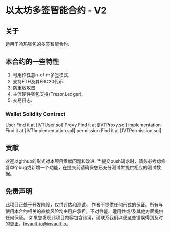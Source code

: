 # 以太坊多签智能合约 - V2

## 关于

适用于冷热钱包的多签智能合约. 

## 本合约的一些特性

1. 可用作任意n-of-m多签模式.
2. 支持ETH及其ERC20代币.
3. 防重放攻击. 
4. 主流硬件钱包支持(Trezor,Ledger).
5. 交易日志.

### Wallet Solidity Contract

User            Find it at [IVTUser.sol]
Proxy           Find it at [IVTProxy.sol]
implementation  Find it at [IVTImplementation.sol]
permission      Find it at [IVTPermission.sol]

## 贡献

欢迎以github的形式对本项目贡献问题和改进.
当提交push请求时，请务必考虑修复单个bug或新增一个功能，在提交前请确保您已充分测试并提供相应的测试数据。


## 免责声明

此项目正处于开发阶段，仅供评估和测试。
作者不提供任何形式的保证。所有与使用本合约相关的直接风险均由用户承担。不对性能、适用性或/及其他方面提供任何保证。
如果您发现此项目内容包含错误，请联系我们以便这些错误得到及时的更正，Invault-io@invault.io。
